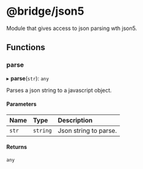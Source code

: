 # @bridge/json5

Module that gives access to json parsing wth json5.

## Functions

### parse

▸ **parse**(`str`): `any`

Parses a json string to a javascript object.

#### Parameters

| Name | Type | Description |
| :------ | :------ | :------ |
| `str` | `string` | Json string to parse. |

#### Returns

`any`
